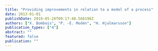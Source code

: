 ```yaml
---
title: "Providing improvements in relation to a model of a process"
date: 2013-01-01
publishDate: 2019-05-28T09:17:48.568198Z
authors: ["X. Bombois", "P. -E. Modén", "H. Hjalmarsson"]
publication_types: ["4"]
abstract: ""
featured: false
publication: ""
---
```


